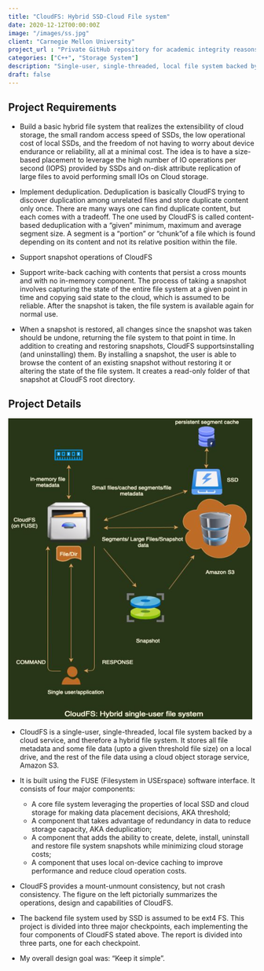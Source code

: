 ```yaml
---
title: "CloudFS: Hybrid SSD-Cloud File system"
date: 2020-12-12T00:00:00Z
image: "/images/ss.jpg"
client: "Carnegie Mellon University"
project_url : "Private GitHub repository for academic integrity reasons"
categories: ["C++", "Storage System"]
description: "Single-user, single-threaded, local file system backed by a cloud service (Amazon S3)"
draft: false
---
```


## Project Requirements
- Build a basic hybrid file system that realizes the extensibility of cloud storage, the small random access speed of SSDs, the low operational cost of local SSDs, and the freedom of not having to worry about device endurance or reliability, all at a minimal cost. The idea is to have a size-based placement to leverage the high number of IO operations per second (IOPS) provided by SSDs and on-disk attribute replication of large files to avoid performing small IOs on Cloud storage.

- Implement ​deduplication​. ​Deduplication is basically CloudFS trying to discover duplication among unrelated files and store duplicate content only once. There are many ways one can find duplicate content, but each comes with a tradeoff. The one used by CloudFS is called content-based deduplication with a “given” ​minimum,​ ​maximum and average ​segment size. A ​segment is a “portion” or “chunk”of a file which is found depending on its content and not its relative position within the file.

- Support snapshot operations of CloudFS

- Support write-back caching with contents that persist a​ cross mounts and with no in-memory component. The process of taking a snapshot involves capturing the state of the entire file system at a given point in time and copying said state to the cloud, which is assumed to be reliable. After the snapshot is taken, the file system is available again for normal use. 

- When a snapshot is restored, all changes since the snapshot was taken should be undone, returning the file system to that point in time. In addition to creating and restoring snapshots, CloudFS supports ​installing ​(and ​uninstalling​) ​them. By installing a snapshot, the user is able to browse the content of an existing snapshot without restoring it or altering the state of the file system. It creates a read-only folder of that snapshot at CloudFS root directory.


## Project Details

![FUSE based hybrid cloud service](../../static/images/cfs.png "Hybrid single user file system")

- CloudFS is a single-user, single-threaded, local file system backed by a cloud service, and therefore a ​hybrid file system. It stores all file metadata and some file data (upto a given threshold file size) on a local drive, and the rest of the file data using a cloud object storage service, Amazon S3. 

- It is built using the FUSE (Filesystem in USErspace) software interface. It consists of four major components:
    - A core file system leveraging the properties of local SSD and cloud storage for making data placement decisions, AKA ​threshold;​
    - A component that takes advantage of redundancy in data to reduce storage capacity, AKA ​deduplication​;
    - A component that adds the ability to create, delete, install, uninstall and restore file system ​snapshots while minimizing cloud storage costs;
    - A component that uses local on-device ​caching to improve performance and reduce cloud operation costs.

- CloudFS provides a mount-unmount consistency, but not crash consistency. The figure on the left pictorially summarizes the operations, design and capabilities of CloudFS. 

- The backend file system used by SSD is assumed to be ​ext4 FS. This project is divided into three major checkpoints, each implementing the four components of CloudFS stated above. The report is divided into three parts, one for each checkpoint. 

- My overall design goal was: “​Keep it simple​”.
